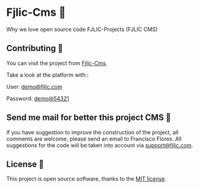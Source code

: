 # Fjlic-Cms 🚀

Why we love open source code FJLIC-Projects (FJLIC CMS) 

## Contributing 👾

You can visit the project from [Fjlic-Cms](https://fjlic.com/).
 
Take a look at the platform with::

User: [demo@fjlic.com](https://fjlic.com/admin)

Password: [demo@54321](https://fjlic.com/admin)

## Send me mail for better this project CMS 📧

If you have suggestion to improve the construction of the project, all comments are welcome, please send an email to Francisco Flores. All suggestions for the code will be taken into account via [support@fjlic.com](mailto:support@fjlic.com).

## License 🔑

This project is open source software, thanks to the [MIT license](https://opensource.org/licenses/MIT).
